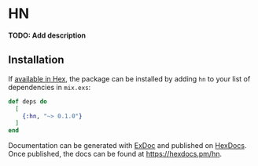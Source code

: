 # HN

**TODO: Add description**

## Installation

If [available in Hex](https://hex.pm/docs/publish), the package can be installed
by adding `hn` to your list of dependencies in `mix.exs`:

```elixir
def deps do
  [
    {:hn, "~> 0.1.0"}
  ]
end
```

Documentation can be generated with [ExDoc](https://github.com/elixir-lang/ex_doc)
and published on [HexDocs](https://hexdocs.pm). Once published, the docs can
be found at <https://hexdocs.pm/hn>.

